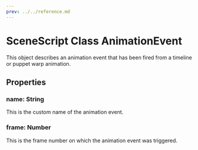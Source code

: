 ```yaml
---
prev: ../../reference.md
---
```


# SceneScript Class AnimationEvent

This object describes an animation event that has been fired from a timeline or puppet warp animation.

## Properties

### name: String

This is the custom name of the animation event.

### frame: Number

This is the frame number on which the animation event was triggered.